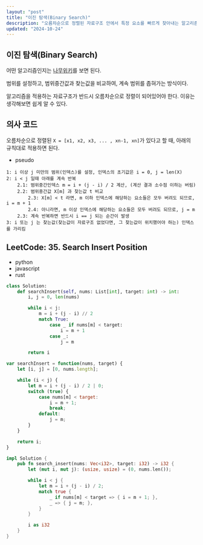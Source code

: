 ```yaml
---
layout: "post"
title: "이진 탐색(Binary Search)"
description: "오름차순으로 정렬된 자료구조 안에서 특정 요소를 빠르게 찾아내는 알고리즘"
updated: "2024-10-24"
---
```


## 이진 탐색(Binary Search)

어떤 알고리즘인지는 [나무위키](https://namu.wiki/w/%EC%9D%B4%EC%A7%84%20%ED%83%90%EC%83%89)를 보면 된다.

범위를 설정하고, 범위중간값과 찾는값을 비교하여, 계속 범위를 좁혀가는 방식이다.

알고리즘을 적용하는 자료구조가 반드시 오름차순으로 정렬이 되어있어야 한다. 이유는 생각해보면 쉽게 알 수 있다.

## 의사 코드

오름차순으로 정렬된 `X = [x1, x2, x3, ... , xn-1, xn]`가 있다고 할 때, 아래의 규칙대로 적용하면 된다.

- pseudo
```pseudo
1: i 이상 j 미만의 범위(인덱스)를 설정, 인덱스의 초기값은 i = 0, j = len(X)
2: i < j 일때 아래를 계속 반복
    2.1: 범위중간인덱스 m = i + (j - i) / 2 계산, (계산 결과 소수점 이하는 버림)
    2.2: 범위중간값 X[m] 과 찾는값 t 비교
        2.3: X[m] < t 라면, m 이하 인덱스에 해당하는 요소들은 모두 버려도 되므로, i = m + 1
        2.4: 아니라면, m 이상 인덱스에 해당하는 요소들은 모두 버려도 되므로, j = m
    2.3: 계속 반복하면 반드시 i == j 되는 순간이 발생
3: i 또는 j 는 찾는값(찾는값이 자료구조 없었다면, 그 찾는값이 위치했어야 하는) 인덱스를 가리킴
```

## LeetCode: 35. Search Insert Position

- python
- javascript
- rust
```python
class Solution:
    def searchInsert(self, nums: List[int], target: int) -> int:
        i, j = 0, len(nums)

        while i < j:
            m = i + (j - i) // 2
            match True:
                case _ if nums[m] < target:
                    i = m + 1
                case _:
                    j = m

        return i
```
```javascript
var searchInsert = function(nums, target) {
    let [i, j] = [0, nums.length];

    while (i < j) {
        let m = i + (j - i) / 2 | 0;
        switch (true) {
            case nums[m] < target:
                i = m + 1;
                break;
            default:
                j = m;
        }
    }

    return i;
}
```
```rust
impl Solution {
    pub fn search_insert(nums: Vec<i32>, target: i32) -> i32 {
        let (mut i, mut j): (usize, usize) = (0, nums.len());

        while i < j {
            let m = i + (j - i) / 2;
            match true {
                _ if nums[m] < target => { i = m + 1; },
                _ => { j = m; },
            }
        } 

        i as i32
    }
}
```
